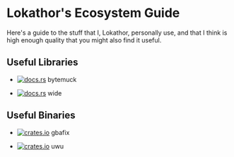 
# Lokathor's Ecosystem Guide

Here's a guide to the stuff that I, Lokathor, personally use,
and that I think is high enough quality that you might also find it useful.

## Useful Libraries

* [![docs.rs](https://docs.rs/bytemuck/badge.svg)](https://docs.rs/bytemuck/) bytemuck

* [![docs.rs](https://docs.rs/wide/badge.svg)](https://docs.rs/wide/) wide

## Useful Binaries

* [![crates.io](https://img.shields.io/crates/v/gbafix.svg)](https://crates.io/crates/gbafix) gbafix

* [![crates.io](https://img.shields.io/crates/v/uwu.svg)](https://crates.io/crates/uwu) uwu
